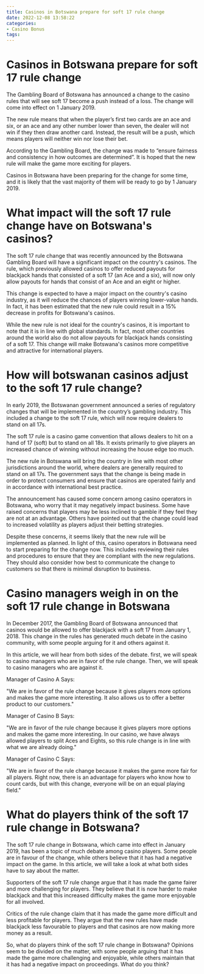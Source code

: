 ```yaml
---
title: Casinos in Botswana prepare for soft 17 rule change
date: 2022-12-08 13:58:22
categories:
- Casino Bonus
tags:
---
```



#  Casinos in Botswana prepare for soft 17 rule change

The Gambling Board of Botswana has announced a change to the casino rules that will see soft 17 become a push instead of a loss. The change will come into effect on 1 January 2019.

The new rule means that when the player’s first two cards are an ace and six, or an ace and any other number lower than seven, the dealer will not win if they then draw another card. Instead, the result will be a push, which means players will neither win nor lose their bet.

According to the Gambling Board, the change was made to “ensure fairness and consistency in how outcomes are determined”. It is hoped that the new rule will make the game more exciting for players.

Casinos in Botswana have been preparing for the change for some time, and it is likely that the vast majority of them will be ready to go by 1 January 2019.

#  What impact will the soft 17 rule change have on Botswana's casinos?

The soft 17 rule change that was recently announced by the Botswana Gambling Board will have a significant impact on the country's casinos. The rule, which previously allowed casinos to offer reduced payouts for blackjack hands that consisted of a soft 17 (an Ace and a six), will now only allow payouts for hands that consist of an Ace and an eight or higher.

This change is expected to have a major impact on the country's casino industry, as it will reduce the chances of players winning lower-value hands. In fact, it has been estimated that the new rule could result in a 15% decrease in profits for Botswana's casinos.

 While the new rule is not ideal for the country's casinos, it is important to note that it is in line with global standards. In fact, most other countries around the world also do not allow payouts for blackjack hands consisting of a soft 17. This change will make Botswana's casinos more competitive and attractive for international players.

#  How will botswanan casinos adjust to the soft 17 rule change?

In early 2019, the Botswanan government announced a series of regulatory changes that will be implemented in the country’s gambling industry. This included a change to the soft 17 rule, which will now require dealers to stand on all 17s.

The soft 17 rule is a casino game convention that allows dealers to hit on a hand of 17 (soft) but to stand on all 18s. It exists primarily to give players an increased chance of winning without increasing the house edge too much.

The new rule in Botswana will bring the country in line with most other jurisdictions around the world, where dealers are generally required to stand on all 17s. The government says that the change is being made in order to protect consumers and ensure that casinos are operated fairly and in accordance with international best practice.

The announcement has caused some concern among casino operators in Botswana, who worry that it may negatively impact business. Some have raised concerns that players may be less inclined to gamble if they feel they are not at an advantage. Others have pointed out that the change could lead to increased volatility as players adjust their betting strategies.

Despite these concerns, it seems likely that the new rule will be implemented as planned. In light of this, casino operators in Botswana need to start preparing for the change now. This includes reviewing their rules and procedures to ensure that they are compliant with the new regulations. They should also consider how best to communicate the change to customers so that there is minimal disruption to business.

#  Casino managers weigh in on the soft 17 rule change in Botswana

In December 2017, the Gambling Board of Botswana announced that casinos would be allowed to offer blackjack with a soft 17 from January 1, 2018. This change in the rules has generated much debate in the casino community, with some people arguing for it and others against it.

In this article, we will hear from both sides of the debate. first, we will speak to casino managers who are in favor of the rule change. Then, we will speak to casino managers who are against it.

Manager of Casino A Says:

"We are in favor of the rule change because it gives players more options and makes the game more interesting. It also allows us to offer a better product to our customers."

Manager of Casino B Says:

"We are in favor of the rule change because it gives players more options and makes the game more interesting. In our casino, we have always allowed players to split Aces and Eights, so this rule change is in line with what we are already doing."

Manager of Casino C Says:

"We are in favor of the rule change because it makes the game more fair for all players. Right now, there is an advantage for players who know how to count cards, but with this change, everyone will be on an equal playing field."

#  What do players think of the soft 17 rule change in Botswana?

The soft 17 rule change in Botswana, which came into effect in January 2019, has been a topic of much debate among casino players. Some people are in favour of the change, while others believe that it has had a negative impact on the game. In this article, we will take a look at what both sides have to say about the matter.

Supporters of the soft 17 rule change argue that it has made the game fairer and more challenging for players. They believe that it is now harder to make blackjack and that this increased difficulty makes the game more enjoyable for all involved.

Critics of the rule change claim that it has made the game more difficult and less profitable for players. They argue that the new rules have made blackjack less favourable to players and that casinos are now making more money as a result.

So, what do players think of the soft 17 rule change in Botswana? Opinions seem to be divided on the matter, with some people arguing that it has made the game more challenging and enjoyable, while others maintain that it has had a negative impact on proceedings. What do you think?